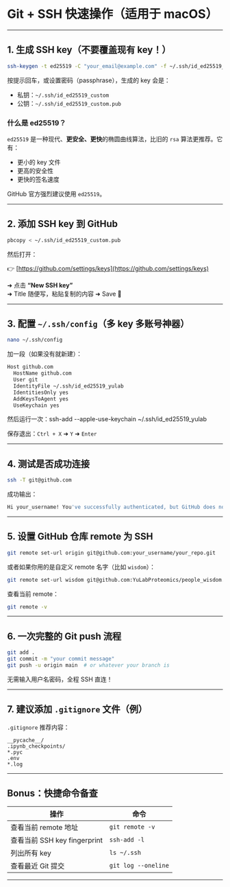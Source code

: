 # Git + SSH 快速操作（适用于 macOS）

---

## 1. 生成 SSH key（不要覆盖现有 key！）

```bash
ssh-keygen -t ed25519 -C "your_email@example.com" -f ~/.ssh/id_ed25519_custom
```

按提示回车，或设置密码（passphrase），生成的 key 会是：

- 私钥：`~/.ssh/id_ed25519_custom`
- 公钥：`~/.ssh/id_ed25519_custom.pub`

### 什么是 ed25519？

`ed25519` 是一种现代、**更安全、更快**的椭圆曲线算法，比旧的 `rsa` 算法更推荐。它有：
- 更小的 key 文件
- 更高的安全性
- 更快的签名速度

GitHub 官方强烈建议使用 `ed25519`。

---

## 2. 添加 SSH key 到 GitHub

```bash
pbcopy < ~/.ssh/id_ed25519_custom.pub
```

然后打开：

👉 [https://github.com/settings/keys](https://github.com/settings/keys)

➜ 点击 **“New SSH key”**  
➜ Title 随便写，粘贴复制的内容 ➜ Save 🔐

---

## 3. 配置 `~/.ssh/config`（多 key 多账号神器）

```bash
nano ~/.ssh/config
```

加一段（如果没有就新建）：

```bash
Host github.com
  HostName github.com
  User git
  IdentityFile ~/.ssh/id_ed25519_yulab
  IdentitiesOnly yes
  AddKeysToAgent yes
  UseKeychain yes
```

然后运行一次：ssh-add --apple-use-keychain ~/.ssh/id_ed25519_yulab

保存退出：`Ctrl + X` ➜ `Y` ➜ `Enter`

---

## 4. 测试是否成功连接

```bash
ssh -T git@github.com
```

成功输出：

```bash
Hi your_username! You've successfully authenticated, but GitHub does not provide shell access.
```

---

## 5. 设置 GitHub 仓库 remote 为 SSH

```bash
git remote set-url origin git@github.com:your_username/your_repo.git
```

或者如果你用的是自定义 remote 名字（比如 `wisdom`）：

```bash
git remote set-url wisdom git@github.com:YuLabProteomics/people_wisdom.git
```

查看当前 remote：

```bash
git remote -v
```

---

## 6. 一次完整的 Git push 流程

```bash
git add .
git commit -m "your commit message"
git push -u origin main  # or whatever your branch is
```

无需输入用户名密码，全程 SSH 直连！

---

## 7. 建议添加 `.gitignore` 文件（例）

`.gitignore` 推荐内容：

```
__pycache__/
.ipynb_checkpoints/
*.pyc
.env
*.log
```

---

## Bonus：快捷命令备查

| 操作 | 命令 |
|------|------|
| 查看当前 remote 地址 | `git remote -v` |
| 查看当前 SSH key fingerprint | `ssh-add -l` |
| 列出所有 key | `ls ~/.ssh` |
| 查看最近 Git 提交 | `git log --oneline` |

---

